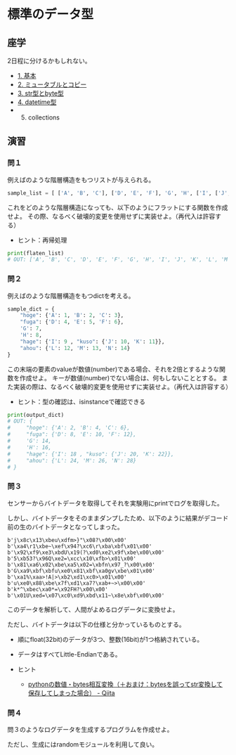 # 標準のデータ型

## 座学

2日程に分けるかもしれない。

- [1. 基本                ](./basic.md)
- [2. ミュータブルとコピー](./mutable-and-copy.md)
- [3. str型とbyte型       ](./str-and-bytes.md)
- [4. datetime型          ](./datetime.md)
- 5. collections         

## 演習

### 問１

例えばのような階層構造をもつリストが与えられる。

```python
sample_list = [ ['A', 'B', 'C'], ['D', 'E', 'F'], 'G', 'H', ['I', ['J', 'K'], ['L', 'M', 'N']]]
```

これをどのような階層構造になっても、以下のようにフラットにする関数を作成せよ。
その際、なるべく破壊的変更を使用せずに実装せよ。（再代入は許容する）

- ヒント：再帰処理

```python
print(flaten_list)
# OUT: ['A', 'B', 'C', 'D', 'E', 'F', 'G', 'H', 'I', 'J', 'K', 'L', 'M', 'N']
```

### 問２

例えばのような階層構造をもつdictを考える。

```python
sample_dict = {
    "hoge": {'A': 1, 'B': 2, 'C': 3},
    "fuga": {'D': 4, 'E': 5, 'F': 6}, 
    'G': 7, 
    'H': 8, 
    "hage": {'I': 9 , "kuso": {'J': 10, 'K': 11}},
    "ahou": {'L': 12, 'M': 13, 'N': 14}
}
```

この末端の要素のvalueが数値(number)である場合、それを2倍とするような関数を作成せよ。
キーが数値(number)でない場合は、何もしないこととする。
また実装の際は、なるべく破壊的変更を使用せずに実装せよ。（再代入は許容する）

- ヒント：型の確認は、isinstanceで確認できる

```python
print(output_dict)
# OUT: {
#     "hoge": {'A': 2, 'B': 4, 'C': 6},
#     "fuga": {'D': 8, 'E': 10, 'F': 12}, 
#     'G': 14, 
#     'H': 16, 
#     "hage": {'I': 18 , "kuso": {'J': 20, 'K': 22}},
#     "ahou": {'L': 24, 'M': 26, 'N': 28}
# }
```

### 問３

センサーからバイトデータを取得してそれを実験用にprintでログを取得した。

しかし、バイトデータをそのままダンプしたため、以下のように結果がデコード前の生のバイトデータとなってしまった。

```
b'j\x8c\x13\xbeu\xdfm>}"\x08?\x00\x00'
b'\xa4\r1\xbe~\xef\x94?\xc6\r\xba\xbf\x01\x00'
b'\x92\xf9\xe3\xbdU\x19(?\xd0\xe2\x9f\xbe\x00\x00'
b'5\xb53?\x96Q\xe2=\xcc\x10\xfb>\x01\x00'
b'\x81\xa6\x02\xbe\xa5\x02=\xbfn\x97_?\x00\x00'
b'G\xa9\xbf\xbfu\xe0\x81\xbf\xa0gv\xbe\x01\x00'
b'\xa1%\xaa>!A|>\xb2\xd1\xc0>\x01\x00'
b'u\xe0\x88\xbe\x7f\xd1\xa7?\xab+~>\x00\x00'
b'k*^\xbec\xa0*=\x92FH?\x00\x00'
b'\x01U\xed=\x07\xc0\xd9\xbd\x11~\x8e\xbf\x00\x00'
```

このデータを解析して、人間がよめるログデータに変換せよ。

ただし、バイトデータは以下の仕様と分かっているものとする。

- 順にfloat(32bit)のデータが3つ、整数(16bit)が1つ格納されている。
- データはすべてLittle-Endianである。

- ヒント
  - [pythonの数値・bytes相互変換（＋おまけ：bytesを誤ってstr変換して保存してしまった場合） - Qiita](https://qiita.com/nokomoro3/items/36a53daf60381e068990)

### 問４

問３のようなログデータを生成するプログラムを作成せよ。

ただし、生成にはrandomモジュールを利用して良い。
